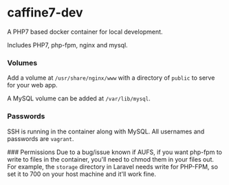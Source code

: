 # caffine7-dev
A PHP7 based docker container for local development.

Includes PHP7, php-fpm, nginx and mysql.

### Volumes
Add a volume at `/usr/share/nginx/www` with a directory of `public` to serve for your web app.

A MySQL volume can be added at `/var/lib/mysql`.


### Passwords
SSH is running in the container along with MySQL. All usernames and passwords are `vagrant`.


### Permissions
Due to a bug/issue known if AUFS, if you want php-fpm to write to files in the container, you'll need to chmod them in your files out. For example, the `storage` directory in Laravel needs write for PHP-FPM, so set it to 700 on your host machine and it'll work fine.